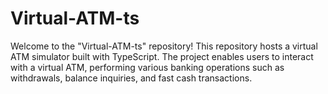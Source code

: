 # Virtual-ATM-ts
Welcome to the "Virtual-ATM-ts" repository!  This repository hosts a virtual ATM simulator built with TypeScript. The project enables users to interact with a virtual ATM, performing various banking operations such as withdrawals, balance inquiries, and fast cash transactions.

